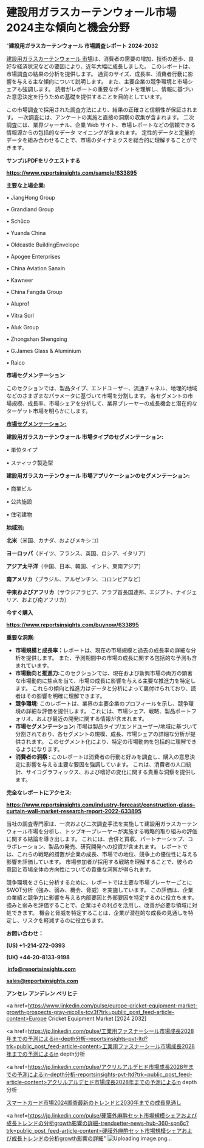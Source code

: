 # 建設用ガラスカーテンウォール市場2024主な傾向と機会分野

"<strong>建設用ガラスカーテンウォール 市場調査レポート 2024-2032</strong>

<a href=https://www.reportsinsights.com/sample/633895>建設用ガラスカーテンウォール 市場</a>は、消費者の需要の増加、技術の進歩、良好な経済状況などの要因により、近年大幅に成長しました。 このレポートは、市場調査の結果の分析を提供します。 通貨のサイズ、成長率、消費者行動に影響を与える主な傾向について説明します。 また、主要企業の競争環境と市場シェアも強調します。 読者がレポートの重要なポイントを理解し、情報に基づいた意思決定を行うための基礎を提供することを目的としています。

この市場調査で採用された調査方法により、結果の正確さと信頼性が保証されます。 一次調査には、アンケートの実施と直接の洞察の収集が含まれます。 二次調査には、業界ジャーナル、企業 Web サイト、市場レポートなどの信頼できる情報源からの包括的なデータ マイニングが含まれます。 定性的データと定量的データを組み合わせることで、市場のダイナミクスを総合的に理解することができます。

<strong><b>サンプルPDFをリクエストする</b></strong>

<a href=https://www.reportsinsights.com/sample/633895><strong><u>https://www.reportsinsights.com/sample/633895</u></strong></a>

<strong>主要な上場企業:</strong>

• JiangHong Group

• Grandland Group

• Schüco

• Yuanda China

• Oldcastle BuildingEnvelope

• Apogee Enterprises

• China Aviation Sanxin

• Kawneer

• China Fangda Group

• Aluprof

• Vitra Scrl

• Aluk Group

• Zhongshan Shengxing

• G.James Glass & Aluminium

• Raico

<strong>市場セグメンテーション</strong>

このセクションでは、製品タイプ、エンドユーザー、流通チャネル、地理的地域などのさまざまなパラメータに基づいて市場を分割します。 各セグメントの市場規模、成長率、市場シェアを分析して、業界プレーヤーの成長機会と潜在的なターゲット市場を明らかにします。

<strong><u>市場セグメンテーション</u></strong><strong><u>:</u></strong>

<strong>建設用ガラスカーテンウォール 市場タイプのセグメンテーション:</strong>

• 単位タイプ

• スティック製造型

<strong>建設用ガラスカーテンウォール 市場アプリケーションのセグメンテーション:</strong>

• 商業ビル

• 公共施設

• 住宅建物

<strong><u>地域別</u></strong><strong><u>:</u></strong>

<strong>北米</strong>（米国、カナダ、およびメキシコ）

<strong>ヨーロッパ</strong>（ドイツ、フランス、英国、ロシア、イタリア）

<strong>アジア太平洋</strong>（中国、日本、韓国、インド、東南アジア）

<strong>南アメリカ</strong>（ブラジル、アルゼンチン、コロンビアなど）

<strong>中東およびアフリカ</strong>（サウジアラビア、アラブ首長国連邦、エジプト、ナイジェリア、および南アフリカ）

<strong>今すぐ購入</strong>

<a href=https://www.reportsinsights.com/buynow/633895><strong><u>https://www.reportsinsights.com/buynow/633895</u></strong></a>

<strong>重要な洞察:</strong>
<ul>
  <li><strong>市場規模と成長率：</strong>レポートは、現在の市場規模と過去の成長率の詳細な分析を提供します。 また、予測期間中の市場の成長に関する包括的な予測も含まれています。</li>
  <li><strong>市場動向と推進力:</strong>このセクションでは、現在および新興市場の両方の顕著な市場動向に焦点を当て、市場の成長に影響を与える主要な推進力を特定します。 これらの傾向と推進力はデータと分析によって裏付けられており、読者はその影響を明確に理解できます。</li>
  <li><strong>競争環境</strong>: このレポートは、業界の主要企業のプロフィールを示し、競争環境の詳細な評価を提供します。 これには、市場シェア、戦略、製品ポートフォリオ、および最近の開発に関する情報が含まれます。</li>
  <li><strong>市場セグメンテーション: </strong>市場は製品タイプ/エンドユーザー/地域に基づいて分割されており、各セグメントの規模、成長、市場シェアの詳細な分析が提供されます。 このセグメント化により、特定の市場動向を包括的に理解できるようになります。</li>
  <li><strong>消費者の洞察 : </strong>このレポートは消費者の行動と好みを調査し、購入の意思決定に影響を与える主要な要因を強調しています。 これは、消費者の人口統計、サイコグラフィックス、および嗜好の変化に関する貴重な洞察を提供します。</li>
</ul>
<strong>完全なレポートにアクセス:</strong>

<a href=https://www.reportsinsights.com/industry-forecast/construction-glass-curtain-wall-market-research-report-2022-633895><strong><u><b>https://www.reportsinsights.com/industry-forecast/construction-glass-curtain-wall-market-research-report-2022-633895</b></u></strong></a>

当社の調査専門家は、一次および二次調査手法を実施して建設用ガラスカーテンウォール市場を分析し、トップキープレーヤーが実施する戦略的取り組みの評価に関する結論を導き出します。 これには、合併と買収、パートナーシップ、コラボレーション、製品の発売、研究開発への投資が含まれます。 レポートでは、これらの戦略的措置が企業の成長、市場での地位、競争上の優位性に与える影響を評価しています。 市場参加者が採用する戦略を理解することで、彼らの意図と市場全体の方向性についての貴重な洞察が得られます。

競争環境をさらに分析するために、レポートでは主要な市場プレーヤーごとにSWOT分析（強み、弱み、機会、脅威）を実施しています。 この評価は、企業の業績と競争力に影響を与える内部要因と外部要因を特定するのに役立ちます。 強みと弱みを評価することで、企業はその利点を活用し、改善が必要な領域に対処できます。 機会と脅威を特定することは、企業が潜在的な成長の見通しを特定し、リスクを軽減するのに役立ちます。

<strong>お問い合わせ：</strong>

<strong>(US) +1-214-272-0393</strong>

<strong>(UK) +44-20-8133-9198</strong>

<strong> </strong><a href=info@reportsinsights.com><strong><u>info@reportsinsights.com</u></strong></a>

<a href=sales@reportsinsights.com><strong><u>sales@reportsinsights.com</u></strong></a>

<strong>アンセレ アンデレン ベリヒテ</strong>

<a href=https://www.linkedin.com/pulse/europe-cricket-equipment-market-growth-prospects-gray-nicolls-tcv3f?trk=public_post_feed-article-content>Europe Cricket Equipment Market [2024 2032]</a>

<a href=https://jp.linkedin.com/pulse/工業用ファスナーシール市場成長2028年までの予測によるin-depth分析-reportsinsights-pvt-ltd?trk=public_post_feed-article-content>工業用ファスナーシール市場成長2028年までの予測によるin depth分析</a>

<a href=https://jp.linkedin.com/pulse/アクリルアルデヒド市場成長2028年までの予測によるin-depth分析-reportsinsights-pvt-ltd?trk=public_post_feed-article-content>アクリルアルデヒド市場成長2028年までの予測によるin depth分析</a>

<a href=https://www.linkedin.com/pulse/スマートカード市場2024調査最新のトレンドと2030年までの成長見通し-infopulse-daily-360-fhcrf/>スマートカード市場2024調査最新のトレンドと2030年までの成長見通し</a>

<a href=https://jp.linkedin.com/pulse/硬膜外麻酔セット市場規模シェアおよび成長トレンドの分析growth影響の詳細-trendsetter-news-hub-360-spn6c?trk=public_post_feed-article-content>硬膜外麻酔セット市場規模シェアおよび成長トレンドの分析growth影響の詳細</a>"
![Uploading image.png…]()
